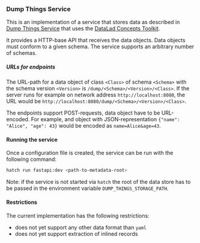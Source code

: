 
### Dump Things Service

This is an implementation of a service that stores data as described in
[Dump Things Service](https://concepts.datalad.org/dump-things-service) that uses the [DataLad Concepts Toolkit](https://concepts.datalad.org/dump-things).

It provides a HTTP-base API that receives the data objects.
Data objects must conform to a given schema. The service supports an arbitrary number of schemas.

##### URLs for endpoints

The URL-path for a data object of class `<Class>` of schema `<Schema>` with the schema version `<Version>` is `/dump/<Schema>/<Version>/<Class>`.
If the server runs for example on network address `http://localhost:8080`, the URL would be `http://localhost:8080/dump/<Schema>/<Version>/<Class>`.

The endpoints support POST-requests, data object have to be URL-encoded. For example, and object with JSON-representation `{"name": "Alice", "age": 43}` would be encoded as `name=Alice&age=43`.


#### Running the service

Once a configuration file is created, the service can be run with the following command:

```bash
hatch run fastapi:dev <path-to-metadata-root> 
```

Note: if the service is not started via `hatch` the root of the data store has to be passed in the environment variable `DUMP_THINGS_STORAGE_PATH`.


#### Restrictions

The current implementation has the following restrictions:

- does not yet support any other data format than `yaml`
- does not yet support extraction of inlined records
